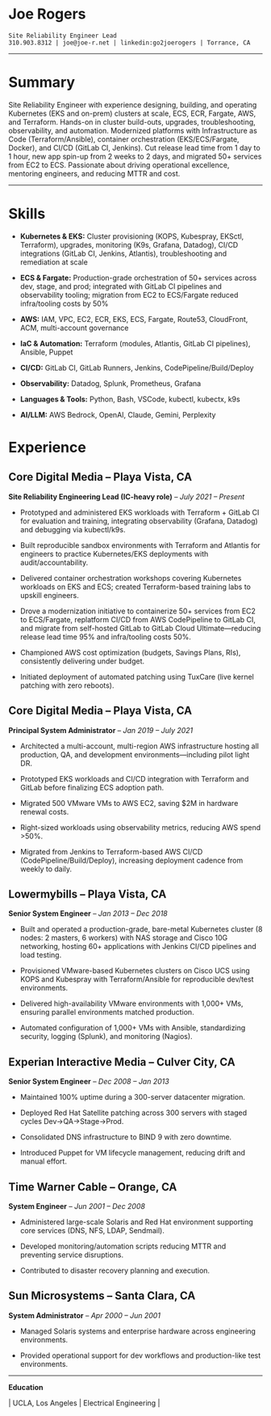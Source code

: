 # **Joe Rogers**

`Site Reliability Engineer Lead`   
`310.903.8312 | joe@joe-r.net | linkedin:go2joerogers | Torrance, CA`

---

# **Summary**

Site Reliability Engineer with experience designing, building, and operating Kubernetes (EKS and on-prem) clusters at scale, ECS, ECR, Fargate, AWS, and Terraform. Hands-on in cluster build-outs, upgrades, troubleshooting, observability, and automation. Modernized platforms with Infrastructure as Code (Terraform/Ansible), container orchestration (EKS/ECS/Fargate, Docker), and CI/CD (GitLab CI, Jenkins). Cut release lead time from 1 day to 1 hour, new app spin-up from 2 weeks to 2 days, and migrated 50+ services from EC2 to ECS. Passionate about driving operational excellence, mentoring engineers, and reducing MTTR and cost.

---

# **Skills**

* **Kubernetes & EKS:** Cluster provisioning (KOPS, Kubespray, EKSctl, Terraform), upgrades, monitoring (K9s, Grafana, Datadog), CI/CD integrations (GitLab CI, Jenkins, Atlantis), troubleshooting and remediation at scale

* **ECS & Fargate:** Production-grade orchestration of 50+ services across dev, stage, and prod; integrated with GitLab CI pipelines and observability tooling; migration from EC2 to ECS/Fargate reduced infra/tooling costs by 50%

* **AWS:** IAM, VPC, EC2, ECR, EKS, ECS, Fargate, Route53, CloudFront, ACM, multi-account governance

* **IaC & Automation:** Terraform (modules, Atlantis, GitLab CI pipelines), Ansible, Puppet

* **CI/CD:** GitLab CI, GitLab Runners, Jenkins, CodePipeline/Build/Deploy

* **Observability:** Datadog, Splunk, Prometheus, Grafana

* **Languages & Tools:** Python, Bash, VSCode, kubectl, kubectx, k9s

* **AI/LLM:** AWS Bedrock, OpenAI, Claude, Gemini, Perplexity

# 

# **Experience**

## **Core Digital Media – Playa Vista, CA**

**Site Reliability Engineering Lead (IC-heavy role)** – *July 2021 – Present*

* Prototyped and administered EKS workloads with Terraform \+ GitLab CI for evaluation and training, integrating observability (Grafana, Datadog) and debugging via kubectl/k9s.

* Built reproducible sandbox environments with Terraform and Atlantis for engineers to practice Kubernetes/EKS deployments with audit/accountability.

* Delivered container orchestration workshops covering Kubernetes workloads on EKS and ECS; created Terraform-based training labs to upskill engineers.

* Drove a modernization initiative to containerize 50+ services from EC2 to ECS/Fargate, replatform CI/CD from AWS CodePipeline to GitLab CI, and migrate from self-hosted GitLab to GitLab Cloud Ultimate—reducing release lead time 95% and infra/tooling costs 50%.

* Championed AWS cost optimization (budgets, Savings Plans, RIs), consistently delivering under budget.

* Initiated deployment of automated patching using TuxCare (live kernel patching with zero reboots).

## **Core Digital Media – Playa Vista, CA**

**Principal System Administrator** – *Jan 2019 – July 2021*

* Architected a multi-account, multi-region AWS infrastructure hosting all production, QA, and development environments—including pilot light DR.

* Prototyped EKS workloads and CI/CD integration with Terraform and GitLab before finalizing ECS adoption path.

* Migrated 500 VMware VMs to AWS EC2, saving $2M in hardware renewal costs.

* Right-sized workloads using observability metrics, reducing AWS spend \>50%.

* Migrated from Jenkins to Terraform-based AWS CI/CD (CodePipeline/Build/Deploy), increasing deployment cadence from weekly to daily.

## **Lowermybills – Playa Vista, CA**

**Senior System Engineer** – *Jan 2013 – Dec 2018*

* Built and operated a production-grade, bare-metal Kubernetes cluster (8 nodes: 2 masters, 6 workers) with NAS storage and Cisco 10G networking, hosting 60+ applications with Jenkins CI/CD pipelines and load testing.

* Provisioned VMware-based Kubernetes clusters on Cisco UCS using KOPS and Kubespray with Terraform/Ansible for reproducible dev/test environments.

* Delivered high-availability VMware environments with 1,000+ VMs, ensuring parallel environments matched production.

* Automated configuration of 1,000+ VMs with Ansible, standardizing security, logging (Splunk), and monitoring (Nagios).

## **Experian Interactive Media – Culver City, CA**

**Senior System Engineer** – *Dec 2008 – Jan 2013*

* Maintained 100% uptime during a 300-server datacenter migration.

* Deployed Red Hat Satellite patching across 300 servers with staged cycles Dev→QA→Stage→Prod.

* Consolidated DNS infrastructure to BIND 9 with zero downtime.

* Introduced Puppet for VM lifecycle management, reducing drift and manual effort.

## **Time Warner Cable – Orange, CA**

**System Engineer** – *Jun 2001 – Dec 2008*

* Administered large-scale Solaris and Red Hat environment supporting core services (DNS, NFS, LDAP, Sendmail).

* Developed monitoring/automation scripts reducing MTTR and preventing service disruptions.

* Contributed to disaster recovery planning and execution.

## **Sun Microsystems – Santa Clara, CA**

**System Administrator** – *Apr 2000 – Jun 2001*

* Managed Solaris systems and enterprise hardware across engineering environments.

* Provided operational support for dev workflows and production-like test environments.

---

**Education**

| UCLA, Los Angeles | Electrical Engineering |

